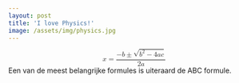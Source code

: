 ```yaml
---
layout: post
title: 'I love Physics!'
image: /assets/img/physics.jpg
---
```

<html>
<body>

<!-- Google tag (gtag.js) -->
<script async 
src="https://www.googletagmanager.com/gtag/js?id=G-ZXN9ZHQW1N"></script>
<script>
  window.dataLayer = window.dataLayer || [];
  function gtag(){dataLayer.push(arguments);}
  gtag('js', new Date());

  gtag('config', 'G-ZXN9ZHQW1N');
</script>

<math xmlns="http://www.w3.org/1998/Math/MathML" display="block">
  <mi>x</mi>
  <mo>=</mo>
  <mrow data-mjx-texclass="ORD">
    <mfrac>
      <mrow>
        <mo>&#x2212;</mo>
        <mi>b</mi>
        <mo>&#xB1;</mo>
        <msqrt>
          <msup>
            <mi>b</mi>
            <mn>2</mn>
          </msup>
          <mo>&#x2212;</mo>
          <mn>4</mn>
          <mi>a</mi>
          <mi>c</mi>
        </msqrt>
      </mrow>
      <mrow>
        <mn>2</mn>
        <mi>a</mi>
      </mrow>
    </mfrac>
  </mrow>
</math>Een van de meest belangrijke formules is uiteraard de ABC formule.
</body>
</html>






